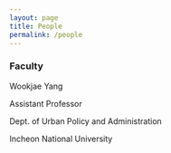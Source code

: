 ```yaml
---
layout: page
title: People
permalink: /people
---
```


### Faculty
Wookjae Yang

Assistant Professor

Dept. of Urban Policy and Administration

Incheon National University
